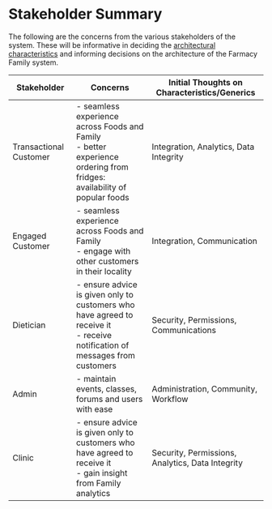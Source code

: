 # Stakeholder Summary

The following are the concerns from the various stakeholders of the system. These will be informative in deciding the [architectural characteristics](ArchitectureAnalysis.md) and informing decisions on the architecture of the Farmacy Family system.

| Stakeholder            | Concerns                                                     | Initial Thoughts on Characteristics/Generics     |
| ---------------------- | ------------------------------------------------------------ | ------------------------------------------------ |
| Transactional Customer | - seamless experience across Foods and Family<br/>- better experience ordering from fridges: availability of popular foods | Integration, Analytics, Data Integrity           |
| Engaged Customer       | - seamless experience across Foods and Family<br/>- engage with other customers in their locality | Integration, Communication                       |
| Dietician              | - ensure advice is given only to customers who have agreed to receive it<br/>- receive notification of messages from customers | Security, Permissions, Communications            |
| Admin                  | - maintain events, classes, forums and users with ease<br/>  | Administration, Community, Workflow              |
| Clinic                 | - ensure advice is given only to customers who have agreed to receive it<br/>- gain insight from Family analytics | Security, Permissions, Analytics, Data Integrity |
